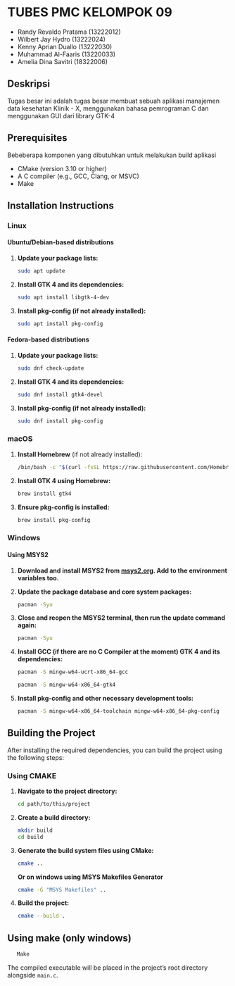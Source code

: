 # TUBES PMC KELOMPOK 09
- Randy Revaldo Pratama (13222012)
- Wilbert Jay Hydro (13222024)
- Kenny Aprian Duallo (13222030)
- Muhammad Al-Faaris (13220033)
- Amelia Dina Savitri (18322006)


## Deskripsi

Tugas besar ini adalah tugas besar membuat sebuah aplikasi manajemen data kesehatan Klinik - X, menggunakan bahasa pemrograman C dan menggunakan GUI dari library GTK-4

## Prerequisites

Bebeberapa komponen yang dibutuhkan untuk melakukan build aplikasi
- CMake (version 3.10 or higher)
- A C compiler (e.g., GCC, Clang, or MSVC)
- Make

## Installation Instructions

### Linux

#### Ubuntu/Debian-based distributions

1. **Update your package lists:**
    ```sh
    sudo apt update
    ```

2. **Install GTK 4 and its dependencies:**
    ```sh
    sudo apt install libgtk-4-dev
    ```

3. **Install pkg-config (if not already installed):**
    ```sh
    sudo apt install pkg-config
    ```

#### Fedora-based distributions

1. **Update your package lists:**
    ```sh
    sudo dnf check-update
    ```

2. **Install GTK 4 and its dependencies:**
    ```sh
    sudo dnf install gtk4-devel
    ```

3. **Install pkg-config (if not already installed):**
    ```sh
    sudo dnf install pkg-config
    ```

### macOS

1. **Install Homebrew** (if not already installed):
    ```sh
    /bin/bash -c "$(curl -fsSL https://raw.githubusercontent.com/Homebrew/install/HEAD/install.sh)"
    ```

2. **Install GTK 4 using Homebrew:**
    ```sh
    brew install gtk4
    ```

3. **Ensure pkg-config is installed:**
    ```sh
    brew install pkg-config
    ```

### Windows

#### Using MSYS2

1. **Download and install MSYS2 from [msys2.org](https://www.msys2.org/). Add to the environment variables too.**

2. **Update the package database and core system packages:**
    ```sh
    pacman -Syu
    ```

3. **Close and reopen the MSYS2 terminal, then run the update command again:**
    ```sh
    pacman -Syu
    ```

4. **Install GCC (if there are no C Compiler at the moment) GTK 4 and its dependencies:**
    ```sh
    pacman -S mingw-w64-ucrt-x86_64-gcc
    ```
    ```sh
    pacman -S mingw-w64-x86_64-gtk4
    ```

5. **Install pkg-config and other necessary development tools:**
    ```sh
    pacman -S mingw-w64-x86_64-toolchain mingw-w64-x86_64-pkg-config
    ```

## Building the Project

After installing the required dependencies, you can build the project using the following steps:

### Using CMAKE
1. **Navigate to the project directory:**
    ```sh
    cd path/to/this/project
    ```

2. **Create a build directory:**
    ```sh
    mkdir build
    cd build
    ```

3. **Generate the build system files using CMake:**
    ```sh
    cmake ..
    ```
    
    **Or on windows using MSYS Makefiles Generator**
    ```sh
    cmake -G "MSYS Makefiles" ..
    ```

4. **Build the project:**
    ```sh
    cmake --build .
    ```

## Using make (only windows)
 ```sh
    Make
```

The compiled executable will be placed in the project’s root directory alongside `main.c`.
